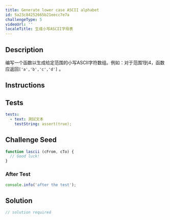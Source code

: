```yaml
---
title: Generate lower case ASCII alphabet
id: 5a23c84252665b21eecc7e7a
challengeType: 5
videoUrl: ''
localeTitle: 生成小写ASCII字母表
---
```


## Description
<section id="description">编写一个函数以生成给定范围的小写ASCII字符数组。例如：对于范围1到4，函数应返回<code>[&#39;a&#39;,&#39;b&#39;,&#39;c&#39;,&#39;d&#39;]</code> 。 </section>

## Instructions
<section id="instructions">
</section>

## Tests
<section id='tests'>

```yml
tests:
  - text: 測試文本
    testString: assert(true);

```

</section>

## Challenge Seed
<section id='challengeSeed'>

<div id='js-seed'>

```js
function lascii (cFrom, cTo) {
  // Good luck!
}

```

</div>


### After Test
<div id='js-teardown'>

```js
console.info('after the test');
```

</div>

</section>

## Solution
<section id='solution'>

```js
// solution required
```
</section>
